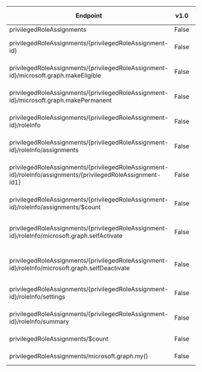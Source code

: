 | Endpoint | v1.0 | V1.0-Url | v1.0-Methods | v1.0-docs | beta | Beta-Url | Beta-Methods | Beta-Docs | Path | Root | Children | Segment |
| ----------| ----------| ----------| ----------| ----------| ----------| ----------| ----------| ----------| ----------| ----------| ----------| ----------|
| privilegedRoleAssignments| False| | |  | True| https://graph.microsoft.com/beta/privilegedRoleAssignments| Get Post|  | privilegedRoleAssignments| privilegedRoleAssignments| 3| privilegedRoleAssignments|
| privilegedRoleAssignments/{privilegedRoleAssignment-id}| False| | |  | True| https://graph.microsoft.com/beta/privilegedRoleAssignments/{privilegedRoleAssignment-id}| Get Patch Delete|   | privilegedRoleAssignments {privilegedRoleAssignment-id}| privilegedRoleAssignments| 3| {privilegedRoleAssignment-id}|
| privilegedRoleAssignments/{privilegedRoleAssignment-id}/microsoft.graph.makeEligible| False| | |  | True| https://graph.microsoft.com/beta/privilegedRoleAssignments/{privilegedRoleAssignment-id}/microsoft.graph.makeEligible| Post| | privilegedRoleAssignments {privilegedRoleAssignment-id} microsoft.graph.makeEligible| privilegedRoleAssignments| 0| microsoft.graph.makeEligible|
| privilegedRoleAssignments/{privilegedRoleAssignment-id}/microsoft.graph.makePermanent| False| | |  | True| https://graph.microsoft.com/beta/privilegedRoleAssignments/{privilegedRoleAssignment-id}/microsoft.graph.makePermanent| Post| | privilegedRoleAssignments {privilegedRoleAssignment-id} microsoft.graph.makePermanent| privilegedRoleAssignments| 0| microsoft.graph.makePermanent|
| privilegedRoleAssignments/{privilegedRoleAssignment-id}/roleInfo| False| | |  | True| https://graph.microsoft.com/beta/privilegedRoleAssignments/{privilegedRoleAssignment-id}/roleInfo| Get Patch Delete|   | privilegedRoleAssignments {privilegedRoleAssignment-id} roleInfo| privilegedRoleAssignments| 5| roleInfo|
| privilegedRoleAssignments/{privilegedRoleAssignment-id}/roleInfo/assignments| False| | |  | True| https://graph.microsoft.com/beta/privilegedRoleAssignments/{privilegedRoleAssignment-id}/roleInfo/assignments| Get| | privilegedRoleAssignments {privilegedRoleAssignment-id} roleInfo assignments| privilegedRoleAssignments| 2| assignments|
| privilegedRoleAssignments/{privilegedRoleAssignment-id}/roleInfo/assignments/{privilegedRoleAssignment-id1}| False| | |  | True| https://graph.microsoft.com/beta/privilegedRoleAssignments/{privilegedRoleAssignment-id}/roleInfo/assignments/{privilegedRoleAssignment-id1}| Get| | privilegedRoleAssignments {privilegedRoleAssignment-id} roleInfo assignments {privilegedRoleAssignment-id1}| privilegedRoleAssignments| 0| {privilegedRoleAssignment-id1}|
| privilegedRoleAssignments/{privilegedRoleAssignment-id}/roleInfo/assignments/$count| False| | |  | True| https://graph.microsoft.com/beta/privilegedRoleAssignments/{privilegedRoleAssignment-id}/roleInfo/assignments/$count| Get| | privilegedRoleAssignments {privilegedRoleAssignment-id} roleInfo assignments $count| privilegedRoleAssignments| 0| $count|
| privilegedRoleAssignments/{privilegedRoleAssignment-id}/roleInfo/microsoft.graph.selfActivate| False| | |  | True| https://graph.microsoft.com/beta/privilegedRoleAssignments/{privilegedRoleAssignment-id}/roleInfo/microsoft.graph.selfActivate| Post| | privilegedRoleAssignments {privilegedRoleAssignment-id} roleInfo microsoft.graph.selfActivate| privilegedRoleAssignments| 0| microsoft.graph.selfActivate|
| privilegedRoleAssignments/{privilegedRoleAssignment-id}/roleInfo/microsoft.graph.selfDeactivate| False| | |  | True| https://graph.microsoft.com/beta/privilegedRoleAssignments/{privilegedRoleAssignment-id}/roleInfo/microsoft.graph.selfDeactivate| Post| | privilegedRoleAssignments {privilegedRoleAssignment-id} roleInfo microsoft.graph.selfDeactivate| privilegedRoleAssignments| 0| microsoft.graph.selfDeactivate|
| privilegedRoleAssignments/{privilegedRoleAssignment-id}/roleInfo/settings| False| | |  | True| https://graph.microsoft.com/beta/privilegedRoleAssignments/{privilegedRoleAssignment-id}/roleInfo/settings| Get Patch Delete|   | privilegedRoleAssignments {privilegedRoleAssignment-id} roleInfo settings| privilegedRoleAssignments| 0| settings|
| privilegedRoleAssignments/{privilegedRoleAssignment-id}/roleInfo/summary| False| | |  | True| https://graph.microsoft.com/beta/privilegedRoleAssignments/{privilegedRoleAssignment-id}/roleInfo/summary| Get Patch Delete|   | privilegedRoleAssignments {privilegedRoleAssignment-id} roleInfo summary| privilegedRoleAssignments| 0| summary|
| privilegedRoleAssignments/$count| False| | |  | True| https://graph.microsoft.com/beta/privilegedRoleAssignments/$count| Get| | privilegedRoleAssignments $count| privilegedRoleAssignments| 0| $count|
| privilegedRoleAssignments/microsoft.graph.my()| False| | |  | True| https://graph.microsoft.com/beta/privilegedRoleAssignments/microsoft.graph.my()| Get| | privilegedRoleAssignments microsoft.graph.my()| privilegedRoleAssignments| 0| microsoft.graph.my()|

